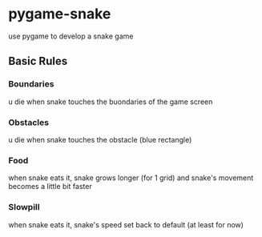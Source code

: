 # pygame-snake
use pygame to develop a snake game

## Basic Rules
### Boundaries
u die when snake touches the buondaries of the game screen

### Obstacles
u die when snake touches the obstacle (blue rectangle)

### Food
when snake eats it, snake grows longer (for 1 grid) and snake's movement becomes a little bit faster

### Slowpill
when snake eats it, snake's speed set back to default (at least for now)
